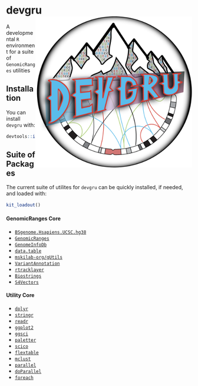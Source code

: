 
<!-- README.md is generated from README.Rmd. Please edit that file -->

# devgru <img src="man/figures/devgruLogo.png" align="right" width="425" />

<!-- badges: start -->
<!-- badges: end -->

A developmental `R` environment for a suite of `GenomicRanges` utilities

## Installation

You can install `devgru` with:

``` r
devtools::install_github("pblaney/devgru")
```

## Suite of Packages

The current suite of utilites for `devgru` can be quickly installed, if
needed, and loaded with:

``` r
kit_loadout()
```

#### GenomicRanges Core

- [`BSgenome.Hsapiens.UCSC.hg38`](https://bioconductor.org/packages/release/data/annotation/html/BSgenome.Hsapiens.UCSC.hg38.html)
- [`GenomicRanges`](https://bioconductor.org/packages/release/bioc/html/GenomicRanges.html)
- [`GenomeInfoDb`](https://bioconductor.org/packages/release/bioc/html/GenomeInfoDb.html)
- [`data.table`](https://cran.r-project.org/web/packages/data.table/vignettes/datatable-intro.html)
- [`mskilab-org/gUtils`](https://github.com/mskilab-org/gUtils)
- [`VariantAnnotation`](https://bioconductor.org/packages/release/bioc/html/VariantAnnotation.html)
- [`rtracklayer`](https://bioconductor.org/packages/release/bioc/html/rtracklayer.html)
- [`Biostrings`](https://bioconductor.org/packages/release/bioc/html/Biostrings.html)
- [`S4Vectors`](https://bioconductor.org/packages/release/bioc/html/S4Vectors.html)

#### Utility Core

- [`dplyr`](https://dplyr.tidyverse.org)
- [`stringr`](https://stringr.tidyverse.org)
- [`readr`](https://readr.tidyverse.org)
- [`ggplot2`](https://ggplot2.tidyverse.org)
- [`ggsci`](https://nanx.me/ggsci/)
- [`paletter`](https://emilhvitfeldt.github.io/paletteer/)
- [`scico`](https://github.com/thomasp85/scico)
- [`flextable`](https://ardata-fr.github.io/flextable-book/index.html)
- [`mclust`](https://cran.r-project.org/web/packages/mclust/vignettes/mclust.html)
- [`parallel`](https://stat.ethz.ch/R-manual/R-devel/library/parallel/doc/parallel.pdf)
- [`doParallel`](https://cran.r-project.org/web/packages/doParallel/doParallel.pdf)
- [`foreach`](https://cran.r-project.org/web/packages/foreach/vignettes/foreach.html)
